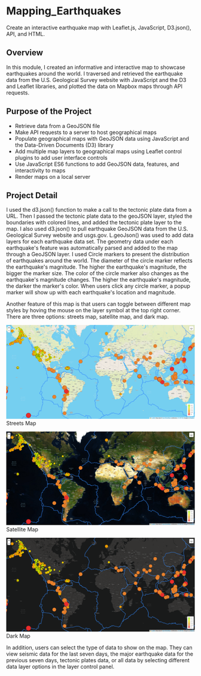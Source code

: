 # Mapping_Earthquakes
Create an interactive earthquake map with Leaflet.js, JavaScript, D3.json(), API, and HTML.

## Overview
In this module, I created an informative and interactive map to showcase earthquakes around the world. I traversed and retrieved the earthquake data from the U.S. Geological Survey website with JavaScript and the D3 and Leaflet libraries, and plotted the data on Mapbox maps through API requests. 

## Purpose of the Project
- Retrieve data from a GeoJSON file
- Make API requests to a server to host geographical maps
- Populate geographical maps with GeoJSON data using JavaScript and the Data-Driven Documents (D3) library 
- Add multiple map layers to geographical maps using Leaflet control plugins to add user interface controls
- Use JavaScript ES6 functions to add GeoJSON data, features, and interactivity to maps
- Render maps on a local server

## Project Detail
I used the d3.json() function to make a call to the tectonic plate data from a URL. Then I passed the tectonic plate data to the geoJSON layer, styled the boundaries with colored lines, and added the tectonic plate layer to the map. I also used d3.json() to pull earthquake GeoJSON data from the U.S. Geological Survey website and usgs.gov. L.geoJson() was used to add data layers for each earthquake data set. The geometry data under each earthquake's feature was automatically parsed and added to the map through a GeoJSON layer. I used Circle markers to present the distribution of earthquakes around the world. The diameter of the circle marker reflects the earthquake's magnitude. The higher the earthquake's magnitude, the bigger the marker size. The color of the circle marker also changes as the earthquake's magnitude changes. The higher the earthquake's magnitude, the darker the marker's color. When users click any circle marker, a popup marker will show up with each earthquake's location and magnitude.

Another feature of this map is that users can toggle between different map styles by hoving the mouse on the layer symbol at the top right corner. There are three options: streets map, satellite map, and dark map. 

![street map](https://github.com/Wuyang080510/Mapping_Earthquakes/blob/main/Earthquake_Challenge/static/GitImage/streets_map.png)
Streets Map

![satellite map](https://github.com/Wuyang080510/Mapping_Earthquakes/blob/main/Earthquake_Challenge/static/GitImage/satellite_map.png)
Satellite Map

![dark map](https://github.com/Wuyang080510/Mapping_Earthquakes/blob/main/Earthquake_Challenge/static/GitImage/dark_map.png)
Dark Map

In addition, users can select the type of data to show on the map. They can view seismic data for the last seven days, the major earthquake data for the previous seven days, tectonic plates data, or all data by selecting different data layer options in the layer control panel.
